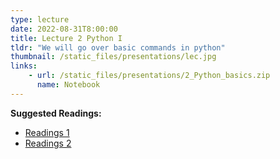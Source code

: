 ```yaml
---
type: lecture
date: 2022-08-31T8:00:00
title: Lecture 2 Python I
tldr: "We will go over basic commands in python"
thumbnail: /static_files/presentations/lec.jpg
links: 
    - url: /static_files/presentations/2_Python_basics.zip
      name: Notebook
---
```

**Suggested Readings:**
- [Readings 1](https://www.w3schools.com/python/)
- [Readings 2](https://www.pythontutorial.net/python-basics/)

